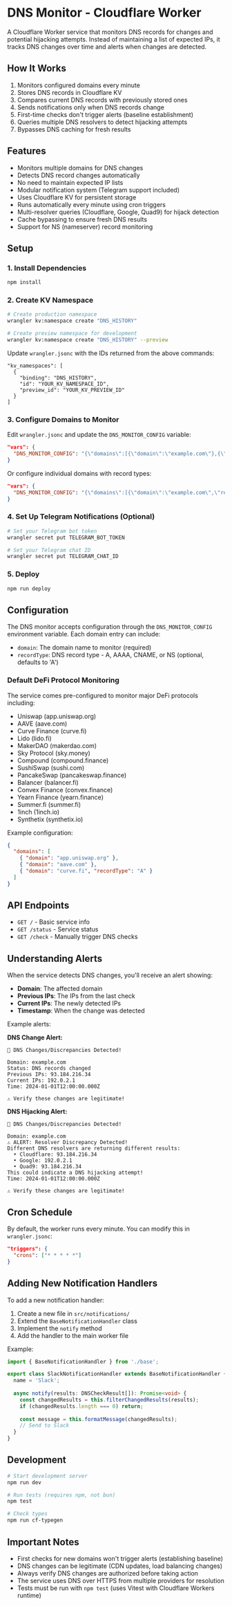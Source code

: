# DNS Monitor - Cloudflare Worker

A Cloudflare Worker service that monitors DNS records for changes and potential hijacking attempts. Instead of maintaining a list of expected IPs, it tracks DNS changes over time and alerts when changes are detected.

## How It Works

1. Monitors configured domains every minute
2. Stores DNS records in Cloudflare KV
3. Compares current DNS records with previously stored ones
4. Sends notifications only when DNS records change
5. First-time checks don't trigger alerts (baseline establishment)
6. Queries multiple DNS resolvers to detect hijacking attempts
7. Bypasses DNS caching for fresh results

## Features

- Monitors multiple domains for DNS changes
- Detects DNS record changes automatically
- No need to maintain expected IP lists
- Modular notification system (Telegram support included)
- Uses Cloudflare KV for persistent storage
- Runs automatically every minute using cron triggers
- Multi-resolver queries (Cloudflare, Google, Quad9) for hijack detection
- Cache bypassing to ensure fresh DNS results
- Support for NS (nameserver) record monitoring

## Setup

### 1. Install Dependencies

```bash
npm install
```

### 2. Create KV Namespace

```bash
# Create production namespace
wrangler kv:namespace create "DNS_HISTORY"

# Create preview namespace for development
wrangler kv:namespace create "DNS_HISTORY" --preview
```

Update `wrangler.jsonc` with the IDs returned from the above commands:

```jsonc
"kv_namespaces": [
  {
    "binding": "DNS_HISTORY",
    "id": "YOUR_KV_NAMESPACE_ID",
    "preview_id": "YOUR_KV_PREVIEW_ID"
  }
]
```

### 3. Configure Domains to Monitor

Edit `wrangler.jsonc` and update the `DNS_MONITOR_CONFIG` variable:

```json
"vars": {
  "DNS_MONITOR_CONFIG": "{\"domains\":[{\"domain\":\"example.com\"},{\"domain\":\"yourdomain.com\"}]}"
}
```

Or configure individual domains with record types:

```json
"vars": {
  "DNS_MONITOR_CONFIG": "{\"domains\":[{\"domain\":\"example.com\",\"recordType\":\"A\"},{\"domain\":\"example.org\",\"recordType\":\"AAAA\"}]}"
}
```

### 4. Set Up Telegram Notifications (Optional)

```bash
# Set your Telegram bot token
wrangler secret put TELEGRAM_BOT_TOKEN

# Set your Telegram chat ID
wrangler secret put TELEGRAM_CHAT_ID
```

### 5. Deploy

```bash
npm run deploy
```

## Configuration

The DNS monitor accepts configuration through the `DNS_MONITOR_CONFIG` environment variable. Each domain entry can include:

- `domain`: The domain name to monitor (required)
- `recordType`: DNS record type - A, AAAA, CNAME, or NS (optional, defaults to 'A')

### Default DeFi Protocol Monitoring

The service comes pre-configured to monitor major DeFi protocols including:
- Uniswap (app.uniswap.org)
- AAVE (aave.com)
- Curve Finance (curve.fi)
- Lido (lido.fi)
- MakerDAO (makerdao.com)
- Sky Protocol (sky.money)
- Compound (compound.finance)
- SushiSwap (sushi.com)
- PancakeSwap (pancakeswap.finance)
- Balancer (balancer.fi)
- Convex Finance (convex.finance)
- Yearn Finance (yearn.finance)
- Summer.fi (summer.fi)
- 1inch (1inch.io)
- Synthetix (synthetix.io)

Example configuration:
```json
{
  "domains": [
    { "domain": "app.uniswap.org" },
    { "domain": "aave.com" },
    { "domain": "curve.fi", "recordType": "A" }
  ]
}
```

## API Endpoints

- `GET /` - Basic service info
- `GET /status` - Service status
- `GET /check` - Manually trigger DNS checks

## Understanding Alerts

When the service detects DNS changes, you'll receive an alert showing:
- **Domain**: The affected domain
- **Previous IPs**: The IPs from the last check
- **Current IPs**: The newly detected IPs
- **Timestamp**: When the change was detected

Example alerts:

**DNS Change Alert:**
```
🚨 DNS Changes/Discrepancies Detected!

Domain: example.com
Status: DNS records changed
Previous IPs: 93.184.216.34
Current IPs: 192.0.2.1
Time: 2024-01-01T12:00:00.000Z

⚠️ Verify these changes are legitimate!
```

**DNS Hijacking Alert:**
```
🚨 DNS Changes/Discrepancies Detected!

Domain: example.com
⚠️ ALERT: Resolver Discrepancy Detected!
Different DNS resolvers are returning different results:
  • Cloudflare: 93.184.216.34
  • Google: 192.0.2.1
  • Quad9: 93.184.216.34
This could indicate a DNS hijacking attempt!
Time: 2024-01-01T12:00:00.000Z

⚠️ Verify these changes are legitimate!
```

## Cron Schedule

By default, the worker runs every minute. You can modify this in `wrangler.jsonc`:

```json
"triggers": {
  "crons": ["* * * * *"]
}
```

## Adding New Notification Handlers

To add a new notification handler:

1. Create a new file in `src/notifications/`
2. Extend the `BaseNotificationHandler` class
3. Implement the `notify` method
4. Add the handler to the main worker file

Example:
```typescript
import { BaseNotificationHandler } from './base';

export class SlackNotificationHandler extends BaseNotificationHandler {
  name = 'Slack';
  
  async notify(results: DNSCheckResult[]): Promise<void> {
    const changedResults = this.filterChangedResults(results);
    if (changedResults.length === 0) return;
    
    const message = this.formatMessage(changedResults);
    // Send to Slack
  }
}
```

## Development

```bash
# Start development server
npm run dev

# Run tests (requires npm, not bun)
npm test

# Check types
npm run cf-typegen
```

## Important Notes

- First checks for new domains won't trigger alerts (establishing baseline)
- DNS changes can be legitimate (CDN updates, load balancing changes)
- Always verify DNS changes are authorized before taking action
- The service uses DNS over HTTPS from multiple providers for resolution
- Tests must be run with `npm test` (uses Vitest with Cloudflare Workers runtime)